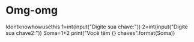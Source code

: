 # Omg-omg
Idontknowhowusethis
1=int(input("Digite sua chave:"))
2=int(input("Digite sua chave2:"))
Soma=1+2
print("Você têm {} chaves".format(Soma))
